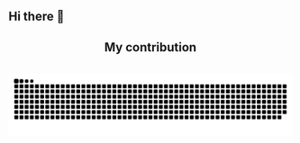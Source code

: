 ## Hi there 👋

<!--
**Allicce/Allicce** is a ✨ _special_ ✨ repository because its `README.md` (this file) appears on your GitHub profile.

Here are some ideas to get you started:

- 🔭 I’m currently working on ...
- 🌱 I’m currently learning ...
- 👯 I’m looking to collaborate on ...
- 🤔 I’m looking for help with ...
- 💬 Ask me about ...
- 📫 How to reach me: ...
- 😄 Pronouns: ...
- ⚡ Fun fact: ...
-->

<div align='center'>
  <h2>My contribution</h2>
  <br />
  <img alt="snake eating my contributions" src="https://github.com/Allicce/Allicce/blob/output/github-contribution-grid-snake-dark.svg"/>
  
</div>
